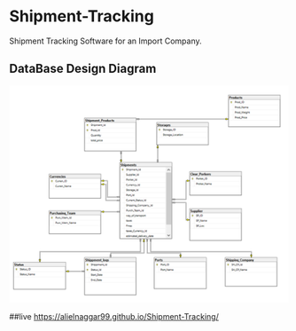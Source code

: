# Shipment-Tracking
Shipment Tracking Software for an Import Company.


## DataBase Design Diagram 
![](DataBase%20Sql/DB_Diagram.PNG)

##live
https://alielnaggar99.github.io/Shipment-Tracking/
